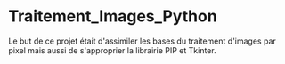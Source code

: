 # Traitement_Images_Python

Le but de ce projet était d'assimiler les bases du traitement d'images par pixel mais aussi de s'approprier la librairie PIP et Tkinter.
